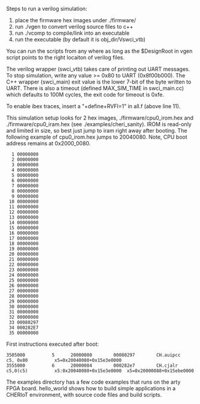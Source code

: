 Steps to run a verilog simulation:
1. place the firmware hex images under ./firmware/
2. run ./vgen to convert verilog source files to c++
3. run ./vcomp to compile/link into an executable
4. run the executable (by default it is obj_dir/Vswci_vtb)

You can run the scripts from any where as long as the $DesignRoot in vgen script points to the right locaiton of verilog files. 

The verilog wrapper (swci_vtb) takes care of printing out UART messages. 
To stop simulation, write any value >= 0x80 to UART (0x8f00b000). The C++ wrapper (swci_main) exit value is the lower 7-bit of the byte written to UART. There is also a timeout (defined MAX_SIM_TIME in swci_main.cc) which defaults to 100M cycles, the exit code for timeout is 0xfe. 

To enable ibex traces, insert a "+define+RVFI=1" in all.f (above line 11).

This simulation setup looks for 2 hex images, ./firmware/cpu0_irom.hex and ./firmware/cpu0_iram.hex (see ./examples/cheri_sanity). 
IROM is read-only and limited in size, so best just jump to iram right away after booting. The following example of cpu0_irom.hex jumps to 20040080. 
Note, CPU boot address remains at 0x2000_0080.

      1 00000000
      2 00000000
      3 00000000
      4 00000000
      5 00000000
      6 00000000
      7 00000000
      8 00000000
      9 00000000
     10 00000000
     11 00000000
     12 00000000
     13 00000000
     14 00000000
     15 00000000
     16 00000000
     17 00000000
     18 00000000
     19 00000000
     20 00000000
     21 00000000
     22 00000000
     23 00000000
     24 00000000
     25 00000000
     26 00000000
     27 00000000
     28 00000000
     29 00000000
     30 00000000
     31 00000000
     32 00000000
     33 00080297
     34 000282E7
     35 00000000

First instructions executed after boot:

`3505000          5      20000080        00080297        CH.auipcc       c5, 0x80          x5=0x20040080+0x15e3e0000`  
`3555000          6      20000084        000282e7        CH.cjalr        c5,0(c5)          x5:0x20040080+0x15e3e0000  x5=0x20000088+0x15ebe0000`

The examples directory has a few code examples that runs on the arty FPGA board. hello_world shows how to build simple applications in a CHERIoT environment, with source code files and build scripts. 
